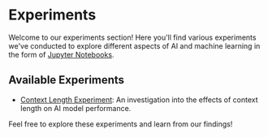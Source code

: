 # Experiments

Welcome to our experiments section! Here you'll find various experiments we've conducted to explore different aspects of AI and machine learning in the form of [Jupyter Notebooks](https://jupyter.org/).

## Available Experiments

- [Context Length Experiment](Context_Length_AppStoreV2.ipynb): An investigation into the effects of context length on AI model performance.

Feel free to explore these experiments and learn from our findings!